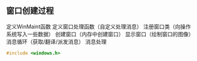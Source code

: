 ## 窗口创建过程

定义WinMaint函数
定义窗口处理函数（自定义处理消息）
注册窗口类（向操作系统写入一些数据）
创建窗口（内存中创建窗口）
显示窗口（绘制窗口的图像）
消息循环（获取/翻译/派发消息）
消息处理

```cpp
#include <windows.h>

```
